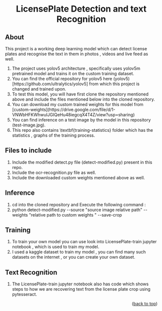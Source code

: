 


<!-- Improved compatibility of back to top link: See: https://github.com/othneildrew/Best-README-Template/pull/73 -->




<!-- PROJECT SHIELDS -->
<!--
*** I'm using markdown "reference style" links for readability.
*** Reference links are enclosed in brackets [ ] instead of parentheses ( ).
*** See the bottom of this document for the declaration of the reference variables
*** for contributors-url, forks-url, etc. This is an optional, concise syntax you may use.
*** https://www.markdownguide.org/basic-syntax/#reference-style-links
-->




<!-- PROJECT LOGO -->
<div align="center">
<h1 align="center">LicensePlate Detection and text Recognition</h1>
</div>

   



<!-- ABOUT THE PROJECT -->
## About

This project is a working deep learning model which can detect license plates and recognise the text in them in photos , videos and live feed as well.
<ol>
  <li> The project uses yolov5 architecture , specifically uses yolov5m pretrained model and trains it on the custom training dataset.
  <li> You can find the official repository for yolov5 here (yolov5)[https://github.com/ultralytics/yolov5] from which this project is changed and trained upon.
  <li> To test this model, you will have first clone the repository mentioned above and include the files mentioned below into the cloned repository.
  <li> You can download my custom trained weights for this model from [custom-weights](https://drive.google.com/file/d/1-VNWbHFKWhwuIJGIQeHu48iegcqX4T4Z/view?usp=sharing)
  <li> You can find inference on a test image by the model in this repository (test-image.jpg).
  <li> This repo also contains \textbf{training-statistics} folder which has the statistics , graphs of the training process.
</ol>

## Files to include 
<ol>
  <li> Include the modified detect.py file (detect-modified.py) present in this repo.
  <li> Include the ocr-recognition.py file as well.
  <li> Include the downloaded custom weights mentioned above as well.
</ol>

## Inference
<ol>
  <li> cd into the cloned repository and Execute the following command : 
  <li> python detect-modified.py --source "source image relative path" -- weights "relative path to custom weights " --save-crop
</ol>


## Training
<ol>
  <li> To train your own model you can use look into LicensePlate-train jupyter notebook , which is used to train my model.
  <li> I used a kaggle dataset to train my model , you can find many such datasets on the internet , or you can create your own dataset.
</ol>

## Text Recognition
<ol>
  <li> The  LicensePlate-train jupyter notebook also has code which shows steps to how we are recovering text from the license plate crop using pytesseract.
</ol>
    
<p align="right">(<a href="#readme-top">back to top</a>)</p>






